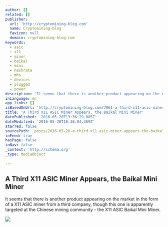 ```yaml
---
author: []
related: []
publisher:
  url: 'http://cryptomining-blog.com'
  name: Cryptomining-blog
  favicon: null
  domain: cryptomining-blog.com
keywords:
  - asic
  - x11
  - miner
  - baikal
  - mini
  - hashrate
  - mhs
  - devices
  - plugged
  - power
description: 'It seems that there is another product appearing on the market in the form of a X11 ASIC miner from a third company, though this one is apparently targeted at the Chinese mining community - the X11 ASIC Baikal Mini Miner.'
inLanguage: en
app_links: []
isBasedOnUrl: 'http://cryptomining-blog.com/7861-a-third-x11-asic-miner-appears-the-baikal-mini-miner/'
title: 'A Third X11 ASIC Miner Appears, the Baikal Mini Miner'
datePublished: '2016-05-20T13:36:29.085Z'
dateModified: '2016-05-20T10:36:04.469Z'
starred: false
sourcePath: _posts/2016-05-20-a-third-x11-asic-miner-appears-the-baikal-mini-miner.md
inFeed: true
hasPage: false
inNav: false
_context: 'http://schema.org'
_type: MediaObject

---
```

<article style=""><h1>A Third X11 ASIC Miner Appears, the Baikal Mini Miner</h1><p>It seems that there is another product appearing on the market in the form of a X11 ASIC miner from a third company, though this one is apparently targeted at the Chinese mining community - the X11 ASIC Baikal Mini Miner.</p><img src="http://cryptomining-blog.com/wp-content/uploads/2016/05/baikal-x11-asic-mini-miner-580x408.jpg" /></article>